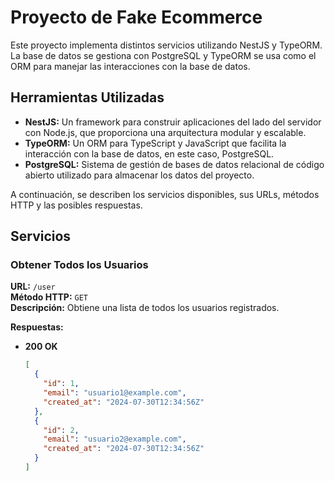# Proyecto de Fake Ecommerce

Este proyecto implementa distintos servicios utilizando NestJS y TypeORM. La base de datos se gestiona con PostgreSQL y TypeORM se usa como el ORM para manejar las interacciones con la base de datos.

## Herramientas Utilizadas

- **NestJS:** Un framework para construir aplicaciones del lado del servidor con Node.js, que proporciona una arquitectura modular y escalable.
- **TypeORM:** Un ORM para TypeScript y JavaScript que facilita la interacción con la base de datos, en este caso, PostgreSQL.
- **PostgreSQL:** Sistema de gestión de bases de datos relacional de código abierto utilizado para almacenar los datos del proyecto.


A continuación, se describen los servicios disponibles, sus URLs, métodos HTTP y las posibles respuestas.


## Servicios

### Obtener Todos los Usuarios

**URL:** `/user`  
**Método HTTP:** `GET`  
**Descripción:** Obtiene una lista de todos los usuarios registrados.

**Respuestas:**
- **200 OK**
  ```json
  [
    {
      "id": 1,
      "email": "usuario1@example.com",
      "created_at": "2024-07-30T12:34:56Z"
    },
    {
      "id": 2,
      "email": "usuario2@example.com",
      "created_at": "2024-07-30T12:34:56Z"
    }
  ]
